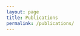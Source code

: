 ```yaml
---
layout: page
title: Publications
permalink: /publications/
---
```


<div id="archives">
  <section id="archive">
    <div id="publication-list"></div>
  </section>
</div>

<script src="https://cdn.jsdelivr.net/npm/js-yaml@4.1.0/dist/js-yaml.min.js"></script>
<script>
  async function loadYAML() {
    const response = await fetch('{{ site.baseurl }}/publications.yaml');
    const text = await response.text();
    const data = jsyaml.load(text);

    const container = document.getElementById('publication-list');

    // Sort publications by year (newest first)
    data.sort((a, b) => (b.date || 0) - (a.date || 0));

    data.forEach(pub => {
      // Bolden "Leite DJ" in authors
      let authors = pub.authors || '';
      authors = authors.replace(/\bLeite DJ\b/g, '<b>Leite DJ</b>');

      let output = `${authors}`;
      if (pub.date) output += ` (${pub.date})`;
      if (pub.title && pub.URL) {
        output += ` <a href="${pub.URL}" target="_blank">${pub.title}</a>`;
      } else if (pub.title) {
        output += ` ${pub.title}`;
      }
      if (pub.journal) output += `. <em>${pub.journal}</em>`;
      if (pub.additional) output += `. ${pub.additional}`;
      if (pub.DOI) output += `. DOI: ${pub.DOI}`;

      container.innerHTML += `<p>${output}</p>`;
    });
  }

  loadYAML();
</script>
